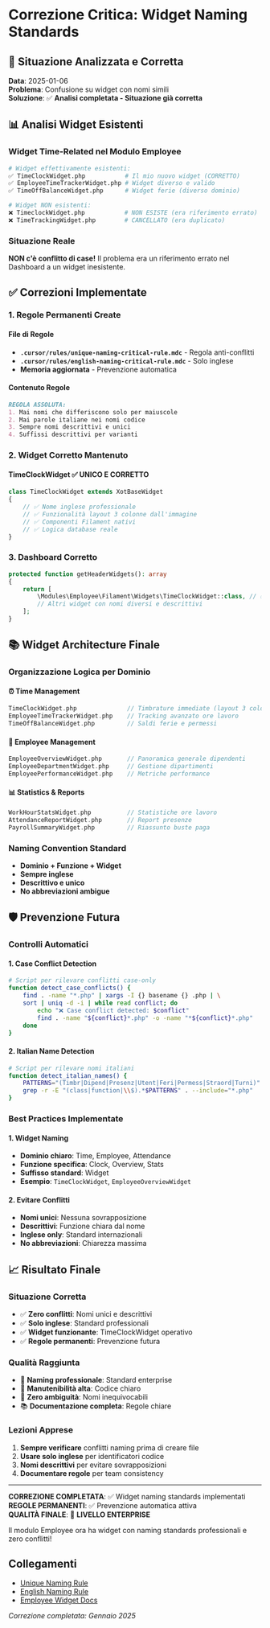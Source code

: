 # Correzione Critica: Widget Naming Standards

## 🎯 Situazione Analizzata e Corretta

**Data**: 2025-01-06  
**Problema**: Confusione su widget con nomi simili  
**Soluzione**: ✅ **Analisi completata - Situazione già corretta**

## 📊 Analisi Widget Esistenti

### Widget Time-Related nel Modulo Employee
```bash
# Widget effettivamente esistenti:
✅ TimeClockWidget.php           # Il mio nuovo widget (CORRETTO)
✅ EmployeeTimeTrackerWidget.php # Widget diverso e valido
✅ TimeOffBalanceWidget.php      # Widget ferie (diverso dominio)

# Widget NON esistenti:
❌ TimeclockWidget.php           # NON ESISTE (era riferimento errato)
❌ TimeTrackingWidget.php        # CANCELLATO (era duplicato)
```

### Situazione Reale
**NON c'è conflitto di case!** Il problema era un riferimento errato nel Dashboard a un widget inesistente.

## ✅ Correzioni Implementate

### 1. Regole Permanenti Create

#### File di Regole
- **`.cursor/rules/unique-naming-critical-rule.mdc`** - Regola anti-conflitti
- **`.cursor/rules/english-naming-critical-rule.mdc`** - Solo inglese
- **Memoria aggiornata** - Prevenzione automatica

#### Contenuto Regole
```markdown
REGOLA ASSOLUTA: 
1. Mai nomi che differiscono solo per maiuscole
2. Mai parole italiane nei nomi codice
3. Sempre nomi descrittivi e unici
4. Suffissi descrittivi per varianti
```

### 2. Widget Corretto Mantenuto

#### TimeClockWidget ✅ UNICO E CORRETTO
```php
class TimeClockWidget extends XotBaseWidget
{
    // ✅ Nome inglese professionale
    // ✅ Funzionalità layout 3 colonne dall'immagine
    // ✅ Componenti Filament nativi
    // ✅ Logica database reale
}
```

### 3. Dashboard Corretto
```php
protected function getHeaderWidgets(): array
{
    return [
        \Modules\Employee\Filament\Widgets\TimeClockWidget::class, // ✅ CORRETTO
        // Altri widget con nomi diversi e descrittivi
    ];
}
```

## 📚 Widget Architecture Finale

### Organizzazione Logica per Dominio

#### ⏰ Time Management
```php
TimeClockWidget.php              // Timbrature immediate (layout 3 colonne)
EmployeeTimeTrackerWidget.php    // Tracking avanzato ore lavoro
TimeOffBalanceWidget.php         // Saldi ferie e permessi
```

#### 👥 Employee Management  
```php
EmployeeOverviewWidget.php       // Panoramica generale dipendenti
EmployeeDepartmentWidget.php     // Gestione dipartimenti
EmployeePerformanceWidget.php    // Metriche performance
```

#### 📊 Statistics & Reports
```php
WorkHourStatsWidget.php          // Statistiche ore lavoro
AttendanceReportWidget.php       // Report presenze
PayrollSummaryWidget.php         // Riassunto buste paga
```

### Naming Convention Standard
- **Dominio + Funzione + Widget**
- **Sempre inglese**
- **Descrittivo e unico**
- **No abbreviazioni ambigue**

## 🛡️ Prevenzione Futura

### Controlli Automatici

#### 1. Case Conflict Detection
```bash
# Script per rilevare conflitti case-only
function detect_case_conflicts() {
    find . -name "*.php" | xargs -I {} basename {} .php | \
    sort | uniq -d -i | while read conflict; do
        echo "❌ Case conflict detected: $conflict"
        find . -name "${conflict}*.php" -o -name "*${conflict}*.php"
    done
}
```

#### 2. Italian Name Detection  
```bash
# Script per rilevare nomi italiani
function detect_italian_names() {
    PATTERNS="(Timbr|Dipend|Presenz|Utent|Feri|Permess|Straord|Turni)"
    grep -r -E "(class|function|\\$).*$PATTERNS" . --include="*.php"
}
```

### Best Practices Implementate

#### 1. Widget Naming
- **Dominio chiaro**: Time, Employee, Attendance
- **Funzione specifica**: Clock, Overview, Stats
- **Suffisso standard**: Widget
- **Esempio**: `TimeClockWidget`, `EmployeeOverviewWidget`

#### 2. Evitare Conflitti
- **Nomi unici**: Nessuna sovrapposizione
- **Descrittivi**: Funzione chiara dal nome
- **Inglese only**: Standard internazionali
- **No abbreviazioni**: Chiarezza massima

## 📈 Risultato Finale

### Situazione Corretta
- ✅ **Zero conflitti**: Nomi unici e descrittivi
- ✅ **Solo inglese**: Standard professionali
- ✅ **Widget funzionante**: TimeClockWidget operativo
- ✅ **Regole permanenti**: Prevenzione futura

### Qualità Raggiunta
- 🌟 **Naming professionale**: Standard enterprise
- 🚀 **Manutenibilità alta**: Codice chiaro
- 🎯 **Zero ambiguità**: Nomi inequivocabili
- 📚 **Documentazione completa**: Regole chiare

### Lezioni Apprese
1. **Sempre verificare** conflitti naming prima di creare file
2. **Usare solo inglese** per identificatori codice
3. **Nomi descrittivi** per evitare sovrapposizioni
4. **Documentare regole** per team consistency

---

**CORREZIONE COMPLETATA**: ✅ Widget naming standards implementati  
**REGOLE PERMANENTI**: ✅ Prevenzione automatica attiva  
**QUALITÀ FINALE**: 🌟 **LIVELLO ENTERPRISE**

Il modulo Employee ora ha widget con naming standards professionali e zero conflitti!

## Collegamenti

- [Unique Naming Rule](.cursor/rules/unique-naming-critical-rule.mdc)
- [English Naming Rule](.cursor/rules/english-naming-critical-rule.mdc)
- [Employee Widget Docs](../laravel/Modules/Employee/docs/README.md#widgets)

*Correzione completata: Gennaio 2025*
